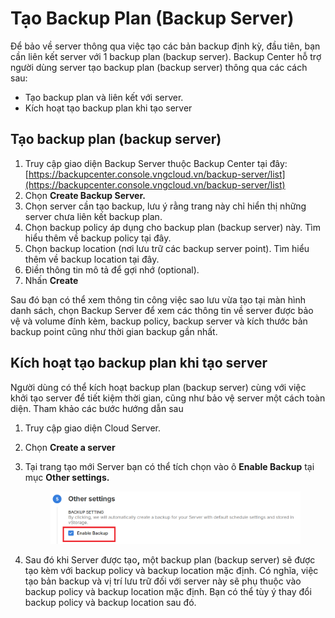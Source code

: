 # Tạo Backup Plan (Backup Server)

Để bảo về server thông qua việc tạo các bản backup định kỳ, đầu tiên, bạn cần liên kết server với 1 backup plan (backup server). Backup Center hỗ trợ người dùng server tạo backup plan (backup server) thông qua các cách sau:

* Tạo backup plan và liên kết với server.
* Kích hoạt tạo backup plan khi tạo server

## Tạo backup plan (backup server)

1. Truy cập giao diện Backup Server thuộc Backup Center tại đây:  [https://backupcenter.console.vngcloud.vn/backup-server/list](https://backupcenter.console.vngcloud.vn/backup-server/list)
2. Chọn **Create Backup Server.**
3. Chọn server cần tạo backup, lưu ý rằng trang này chỉ hiển thị những server chưa liên kết backup plan.
4. Chọn backup policy áp dụng cho backup plan (backup server) này. Tìm hiểu thêm về backup policy tại đây.
5. Chọn backup location (nơi lưu trữ các backup server point). Tìm hiểu thêm về backup location tại đây.
6. Điền thông tin mô tả để gợi nhớ (optional).
7. Nhấn **Create**

Sau đó bạn có thể xem thông tin công việc sao lưu vừa tạo tại màn hình danh sách, chọn Backup Server để xem các thông tin về server được bảo vệ và volume đính kèm, backup policy, backup server và kích thước bản backup point cũng như thời gian backup gần nhất.

## Kích hoạt tạo backup plan khi tạo server

Người dùng có thể kích hoạt backup plan (backup server) cùng với việc khởi tạo server để tiết kiệm thời gian, cũng như bảo vệ server một cách toàn diện. Tham khảo các bước hướng dẫn sau

1. Truy cập giao diện Cloud Server.
2. Chọn **Create a server**
3.  Tại trang tạo mới Server bạn có thể tích chọn vào ô **Enable Backup** tại mục **Other settings.**&#x20;

    <figure><img src="../../../../.gitbook/assets/image (766).png" alt=""><figcaption></figcaption></figure>
4. Sau đó khi Server được tạ&#x6F;**,** một backup plan (backup server) sẽ được tạo kèm với backup policy và backup location mặc định. Có nghĩa, việc tạo bản backup và vị trí lưu trữ đối với server này sẽ phụ thuộc vào backup policy và backup location mặc định. Bạn có thể tùy ý thay đổi backup policy và backup location sau đó.

